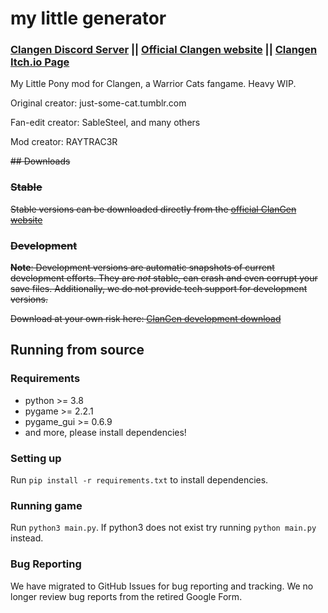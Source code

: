 # my little generator

### [Clangen Discord Server](https://discord.gg/clangen) || [Official Clangen website](https://clangen.io) || [Clangen Itch.io Page](https://sablesteel.itch.io/clan-gen-fan-edit) 
My Little Pony mod for Clangen, a Warrior Cats fangame. Heavy WIP.

Original creator: just-some-cat.tumblr.com

Fan-edit creator: SableSteel, and many others

Mod creator: RAYTRAC3R

<s>## Downloads
### Stable
Stable versions can be downloaded directly from the [official ClanGen website](https://clangen.io/download)

### Development
**Note**: Development versions are automatic snapshots of current development efforts. They are _not_ stable, can crash and even corrupt your save files.
Additionally, we do not provide tech support for development versions.

Download at your own risk here: [ClanGen development download](https://clangen.io/download-development)</s>

## Running from source
### Requirements
- python >= 3.8
- pygame >= 2.2.1
- pygame_gui >= 0.6.9
- and more, please install dependencies!

### Setting up
Run `pip install -r requirements.txt` to install dependencies. 

### Running game
Run `python3 main.py`. If python3 does not exist try running `python main.py` instead.

### Bug Reporting
We have migrated to GitHub Issues for bug reporting and tracking. We no longer review bug reports from the retired Google Form.

